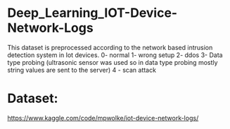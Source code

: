 # Deep_Learning_IOT-Device-Network-Logs
This dataset is preprocessed according to the network based intrusion detection system in Iot devices. 0- normal 1- wrong setup 2- ddos 3- Data type probing (ultrasonic sensor was used so in data type probing mostly string values are sent to the server) 4 - scan attack

# Dataset:
https://www.kaggle.com/code/mpwolke/iot-device-network-logs/
